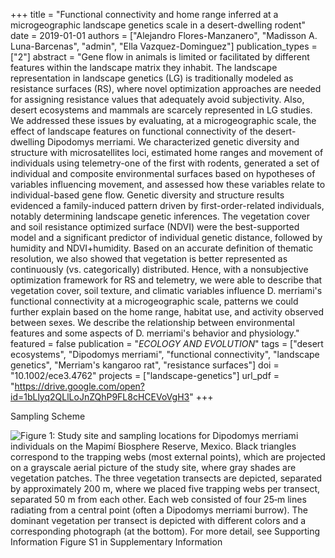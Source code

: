 +++
title = "Functional connectivity and home range inferred at a microgeographic landscape genetics scale in a desert-dwelling rodent"
date = 2019-01-01
authors = ["Alejandro Flores-Manzanero", "Madisson A. Luna-Barcenas", "admin", "Ella Vazquez-Dominguez"]
publication_types = ["2"]
abstract = "Gene flow in animals is limited or facilitated by different features within the landscape matrix they inhabit. The landscape representation in landscape genetics (LG) is traditionally modeled as resistance surfaces (RS), where novel optimization approaches are needed for assigning resistance values that adequately avoid subjectivity. Also, desert ecosystems and mammals are scarcely represented in LG studies. We addressed these issues by evaluating, at a microgeographic scale, the effect of landscape features on functional connectivity of the desert-dwelling Dipodomys merriami. We characterized genetic diversity and structure with microsatellites loci, estimated home ranges and movement of individuals using telemetry-one of the first with rodents, generated a set of individual and composite environmental surfaces based on hypotheses of variables influencing movement, and assessed how these variables relate to individual-based gene flow. Genetic diversity and structure results evidenced a family-induced pattern driven by first-order-related individuals, notably determining landscape genetic inferences. The vegetation cover and soil resistance optimized surface (NDVI) were the best-supported model and a significant predictor of individual genetic distance, followed by humidity and NDVI+humidity. Based on an accurate definition of thematic resolution, we also showed that vegetation is better represented as continuously (vs. categorically) distributed. Hence, with a nonsubjective optimization framework for RS and telemetry, we were able to describe that vegetation cover, soil texture, and climatic variables influence D. merriami's functional connectivity at a microgeographic scale, patterns we could further explain based on the home range, habitat use, and activity observed between sexes. We describe the relationship between environmental features and some aspects of D. merriami's behavior and physiology."
featured = false
publication = "*ECOLOGY AND EVOLUTION*"
tags = ["desert ecosystems", "Dipodomys merriami", "functional connectivity", "landscape genetics", "Merriam's kangaroo rat", "resistance surfaces"]
doi = "10.1002/ece3.4762"
projects = ["landscape-genetics"]
url_pdf = "https://drive.google.com/open?id=1bLlyq2QLlLoJnZQhP9FL8cHCEVoVgH3"
+++

Sampling Scheme

![Figure 1: Study site and sampling locations for Dipodomys merriami individuals on the Mapimí Biosphere Reserve, Mexico. Black triangles correspond to the trapping webs (most external points), which are projected on a grayscale aerial picture of the study site, where gray shades are vegetation patches. The three vegetation transects are depicted, separated by approximately 200 m, where we placed five trapping webs per transect, separated 50 m from each other. Each web consisted of four 25‐m lines radiating from a central point (often a Dipodomys merriami burrow). The dominant vegetation per transect is depicted with different colors and a corresponding photograph (at the bottom). For more detail, see Supporting Information Figure S1 in Supplementary Information](./fig-1.jpg)